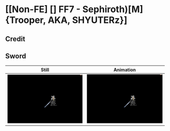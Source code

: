 # [\[Non-FE\] \[\] FF7 - Sephiroth\)\[M\]{Trooper, AKA, SHYUTERz}]

## Credit


	
## Sword

| Still | Animation |
| :---: | :-------: |
| ![Sword still](./Sword_000.png) | ![Sword animation](./Sword.gif) |
